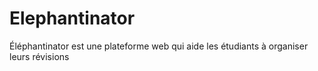 # Elephantinator
Éléphantinator est une plateforme web qui aide les étudiants à organiser leurs révisions
